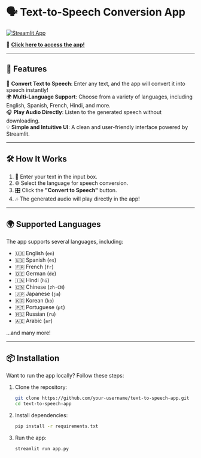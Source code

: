 # 🗣️ Text-to-Speech Conversion App  
[![Streamlit App](https://img.shields.io/badge/Streamlit-Launch_App-red?logo=streamlit)](https://text-to-speech-conversion.streamlit.app/)

🚀 **[Click here to access the app!](https://text-to-speech-conversion.streamlit.app/)**  

---

## 🌟 Features
🎤 **Convert Text to Speech**: Enter any text, and the app will convert it into speech instantly!  
🌍 **Multi-Language Support**: Choose from a variety of languages, including English, Spanish, French, Hindi, and more.  
🎧 **Play Audio Directly**: Listen to the generated speech without downloading.  
💡 **Simple and Intuitive UI**: A clean and user-friendly interface powered by Streamlit.  

---

## 🛠️ How It Works
1. 📝 Enter your text in the input box.  
2. 🌐 Select the language for speech conversion.  
3. 🎛️ Click the **"Convert to Speech"** button.  
4. 🎶 The generated audio will play directly in the app!  

---

## 🌍 Supported Languages
The app supports several languages, including:  
- 🇺🇸 English (`en`)  
- 🇪🇸 Spanish (`es`)  
- 🇫🇷 French (`fr`)  
- 🇩🇪 German (`de`)  
- 🇮🇳 Hindi (`hi`)  
- 🇨🇳 Chinese (`zh-CN`)  
- 🇯🇵 Japanese (`ja`)  
- 🇰🇷 Korean (`ko`)  
- 🇵🇹 Portuguese (`pt`)  
- 🇷🇺 Russian (`ru`)  
- 🇦🇪 Arabic (`ar`)  

…and many more!

---

## 📦 Installation 
Want to run the app locally? Follow these steps:  

1. Clone the repository:  
   ```bash
   git clone https://github.com/your-username/text-to-speech-app.git
   cd text-to-speech-app
   ```

2. Install dependencies:  
   ```bash
   pip install -r requirements.txt
   ```

3. Run the app:  
   ```bash
   streamlit run app.py
   ```

